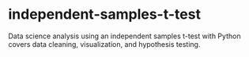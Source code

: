 # independent-samples-t-test
Data science analysis using an independent samples t-test with Python covers data cleaning, visualization, and hypothesis testing.
